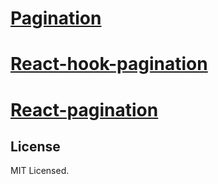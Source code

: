 # [Pagination](./src/lib/pagination/README.md)
# [React-hook-pagination](./src/lib/react-hook-pagination/README.md)
# [React-pagination](./src/lib/react-pagination/README.md)

## License

MIT Licensed.